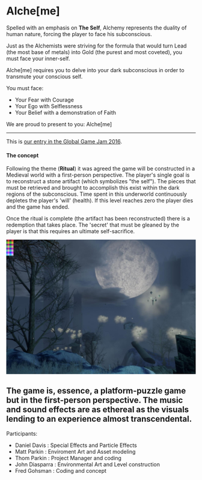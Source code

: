 Alche[me]
=========

Spelled with an emphasis on **The Self**, Alchemy represents the duality of human nature, forcing the player to face his subconscious.

Just as the Alchemists were striving for the formula that would turn Lead (the most base of metals) into Gold (the purest and most coveted), you must face your inner-self.

Alche[me] requires you to delve into your dark subconscious in order to transmute your conscious self.

You must face:

  - Your Fear with Courage
  - Your Ego with Selflessness
  - Your Belief with a demonstration of Faith

We are proud to present to you: Alche[me]

---

This is [our entry in the Global Game Jam 2016](http://globalgamejam.org/2016/games/alcheme).

#### The concept

Following the theme (**Ritual**) it was agreed the game will be constructed in a Medieval world with a first-person perspective.
The player's single goal is to reconstruct a stone artifact (which symbolizes "the self").  The pieces that must be retrieved and brought to accomplish this exist within the dark regions of the subconscious.
Time spent in this underworld continuously depletes the player's 'will' (health).  If this level reaches zero the player dies and the game has ended.

Once the ritual is complete (the artifact has been reconstructed) there is a redemption that takes place.  The 'secret' that must be gleaned by the player is that this requires an ultimate self-sacrifice.

![The Subconscious as depicted in Alcheme](project_screenshot.jpg)

The game is, essence, a platform-puzzle game but in the first-person perspective.  The music and sound effects are as ethereal as the visuals lending to an experience almost __transcendental__.
---

Participants:

  - Daniel Davis : Special Effects and Particle Effects
  - Matt Parkin : Enviroment Art and Asset modeling
  - Thom Parkin : Project Manager and coding
  - John Diasparra : Environmental Art and Level construction
  - Fred Gohsman : Coding and concept
  
